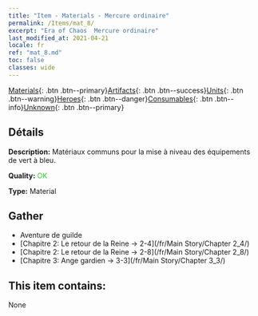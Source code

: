 ```yaml
---
title: "Item - Materials - Mercure ordinaire"
permalink: /Items/mat_8/
excerpt: "Era of Chaos  Mercure ordinaire"
last_modified_at: 2021-04-21
locale: fr
ref: "mat_8.md"
toc: false
classes: wide
---
```

 [Materials](/fr/Items/){: .btn .btn--primary}[Artifacts](/fr/Items/Artifacts/){: .btn .btn--success}[Units](/fr/Items/Units/){: .btn .btn--warning}[Heroes](/fr/Items/Heroes/){: .btn .btn--danger}[Consumables](/fr/Items/Consumables/){: .btn .btn--info}[Unknown](/fr/Items/Unknown/){: .btn .btn--primary}

## Détails
 **Description:** Matériaux communs pour la mise à niveau des équipements de vert à bleu.

 **Quality:** <span style="color: #32CD32">OK</span>

 **Type:** Material

## Gather

*    Aventure de guilde 
*    [Chapitre 2: Le retour de la Reine -> 2-4](/fr/Main Story/Chapter 2_4/) 
*    [Chapitre 2: Le retour de la Reine -> 2-8](/fr/Main Story/Chapter 2_8/) 
*    [Chapitre 3: Ange gardien -> 3-3](/fr/Main Story/Chapter 3_3/) 

## This item contains:

  None

